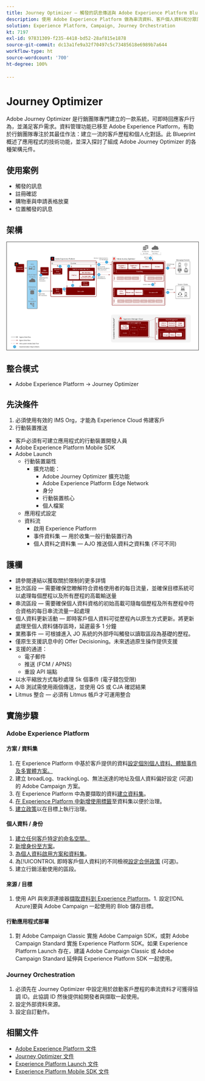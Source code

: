 ```yaml
---
title: Journey Optimizer — 觸發的訊息傳送與 Adobe Experience Platform Blueprint
description: 使用 Adobe Experience Platform 做為串流資料、客戶個人資料和分眾的中心，執行觸發式訊息和體驗。
solution: Experience Platform, Campaign, Journey Orchestration
kt: 7197
exl-id: 97831309-f235-4418-bd52-28af815e1878
source-git-commit: dc13a1fe9a32f70497c5c73485618e6989b7a644
workflow-type: ht
source-wordcount: '700'
ht-degree: 100%

---
```


# Journey Optimizer

Adobe Journey Optimizer 是行銷團隊專門建立的一款系統，可即時回應客戶行為，並滿足客戶需求。資料管理功能已移至 Adobe Experience Platform，有助於行銷團隊專注於其最佳作法：建立一流的客戶歷程和個人化對話。此 Blueprint 概述了應用程式的技術功能，並深入探討了組成 Adobe Journey Optimizer 的各種架構元件。

## 使用案例

* 觸發的訊息
* 註冊確認
* 購物車與申請表格放棄
* 位置觸發的訊息

## 架構

<img src="assets/journey-optimizer.png" alt="觸發的訊息傳送與 Adobe Experience Platform Blueprint 之參考架構" style="border:1px solid #4a4a4a" />

## 整合模式

* Adobe Experience Platform -> Journey Optimizer

## 先決條件

1. 必須使用有效的 IMS Org，才能為 Experience Cloud 佈建客戶
1. 行動裝置推送

* 客戶必須有可建立應用程式的行動裝置開發人員
* Adobe Experience Platform Mobile SDK
* Adobe Launch
   * 行動裝置屬性
      * 擴充功能：
         * Adobe Journey Optimizer 擴充功能
         * Adobe Experience Platform Edge Network
         * 身分
         * 行動裝置核心
         * 個人檔案
   * 應用程式設定
   * 資料流
      * 啟用 Experience Platform
      * 事件資料集 — 用於收集一般行動裝置行為
      * 個人資料之資料集 — AJO 推送個人資料之資料集 (不可不同)

## 護欄

* 請參閱連結以獲取關於限制的更多詳情
* 批次區段 — 需要確保您瞭解符合資格使用者的每日流量，並確保目標系統可以處理每個歷程以及所有歷程的高載輸送量
* 串流區段 — 需要確保個人資料資格的初始高載可隨每個歷程及所有歷程中符合資格的每日串流流量一起處理
* 個人資料更新活動 — 即時客戶個人資料可從歷程內以原生方式更新。將更新處理至個人資料儲存區時，延遲最多 1 分鐘
* 業務事件 — 可根據進入 JO 系統的外部呼叫觸發以讀取區段為基礎的歷程。
* 僅原生支援訊息中的 Offer Decisioning。未來透過原生操作提供支援
* 支援的通道：
   * 電子郵件
   * 推送 (FCM / APNS)
   * 重設 API 端點
* 以水平縮放方式每秒處理 5k 個事件 (電子錢包受限)
* A/B 測試需使用兩個傳送，並使用 QS 或 CJA 確認結果
* Litmus 整合 — 必須有 Litmus 帳戶才可運用整合

## 實施步驟

### Adobe Experience Platform

#### 方案 / 資料集

1. 在 Experience Platform 中基於客戶提供的資料[設定個別個人資料、體驗事件及多實體方案。](https://experienceleague.adobe.com/docs/platform-learn/tutorials/schemas/create-a-schema.html?lang=zh-Hant)
1. 建立 broadLog、trackingLog、無法送達的地址及個人資料偏好設定 (可選)　的 Adobe Campaign 方案。
1. 在 Experience Platform 中為要擷取的資料[建立資料集](https://experienceleague.adobe.com/docs/platform-learn/tutorials/data-ingestion/create-datasets-and-ingest-data.html?lang=zh-Hant)。
1. [在 Experience Platform 中新增使用標籤](https://experienceleague.adobe.com/docs/platform-learn/tutorials/data-governance/classify-data-using-governance-labels.html?lang=zh-Hant)至資料集以便於治理。
1. [建立政策](https://experienceleague.adobe.com/docs/platform-learn/tutorials/data-governance/create-data-usage-policies.html?lang=zh-Hant)以在目標上執行治理。

#### 個人資料 / 身份

1. [建立任何客戶特定的命名空間。](https://experienceleague.adobe.com/docs/platform-learn/tutorials/identities/label-ingest-and-verify-identity-data.html?lang=zh-Hant)
1. [新增身份至方案](https://experienceleague.adobe.com/docs/platform-learn/tutorials/identities/label-ingest-and-verify-identity-data.html?lang=zh-Hant)。
1. [為個人資料啟用方案和資料集](https://experienceleague.adobe.com/docs/platform-learn/tutorials/profiles/bring-data-into-the-real-time-customer-profile.html?lang=zh-Hant)。
1. 為[!UICONTROL 即時客戶個人資料]的不同檢視[設定合併政策](https://experienceleague.adobe.com/docs/platform-learn/tutorials/profiles/create-merge-policies.html?lang=zh-Hant) (可選)。
1. 建立行銷活動使用的區段。

#### 來源 / 目標

1. 使用 API 與來源連接器[擷取資料到 Experience Platform](https://experienceleague.adobe.com/?recommended=ExperiencePlatform-D-1-2020.1.dataingestion&amp;lang=zh-Hant)。1. 設定[!DNL Azure]要與 Adobe Campaign 一起使用的 Blob 儲存目標。

#### 行動應用程式部署

1. 對 Adobe Campaign Classic 實施 Adobe Campaign SDK，或對 Adobe Campaign Standard 實施 Experience Platform SDK。如果 Experience Platform Launch 存在，建議 Adobe Campaign Classic 或 Adobe Campaign Standard 延伸與 Experience Platform SDK 一起使用。


### Journey Orchestration

1. 必須先在 Journey Optimizer 中設定用於啟動客戶歷程的串流資料才可獲得協調 ID。此協調 ID 然後提供給開發者與擷取一起使用。
1. 設定外部資料來源。
1. 設定自訂動作。

## 相關文件

* [Adobe Experience Platform 文件](https://experienceleague.adobe.com/docs/experience-platform.html?lang=zh-Hant)
* [Journey Optimizer 文件](https://experienceleague.adobe.com/docs/journey-orchestration.html?lang=zh-Hant)
* [Experience Platform Launch 文件](https://experienceleague.adobe.com/docs/launch.html?lang=zh-Hant)
* [Experience Platform Mobile SDK 文件](https://experienceleague.adobe.com/docs/mobile.html?lang=zh-Hant)
